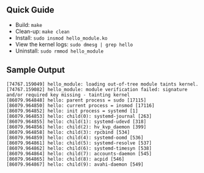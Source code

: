 ## Quick Guide

- Build: `make`
- Clean-up: `make clean`
- Install: `sudo insmod hello_module.ko`
- View the kernel logs: `sudo dmesg | grep hello`
- Uninstall: `sudo rmmod hello_module`


## Sample Output

```
[74767.159049] hello_module: loading out-of-tree module taints kernel.
[74767.159082] hello_module: module verification failed: signature and/or required key missing - tainting kernel
[86079.964848] hello: parent process = sudo [17115]
[86079.964850] hello: current process = insmod [17116]
[86079.964852] hello: init process = systemd [1]
[86079.964853] hello: child(0): systemd-journal [263]
[86079.964855] hello: child(1): systemd-udevd [318]
[86079.964856] hello: child(2): hv_kvp_daemon [399]
[86079.964858] hello: child(3): rpcbind [534]
[86079.964859] hello: child(4): systemd-oomd [536]
[86079.964861] hello: child(5): systemd-resolve [537]
[86079.964862] hello: child(6): systemd-timesyn [538]
[86079.964864] hello: child(7): accounts-daemon [545]
[86079.964865] hello: child(8): acpid [546]
[86079.964867] hello: child(9): avahi-daemon [549]
```
